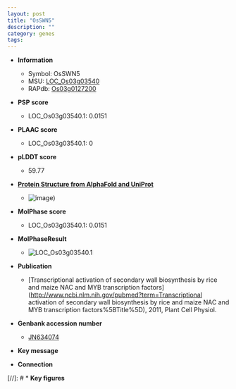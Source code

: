 ```yaml
---
layout: post
title: "OsSWN5"
description: ""
category: genes
tags: 
---
```


* **Information**  
    + Symbol: OsSWN5  
    + MSU: [LOC_Os03g03540](http://rice.plantbiology.msu.edu/cgi-bin/ORF_infopage.cgi?orf=LOC_Os03g03540)  
    + RAPdb: [Os03g0127200](http://rapdb.dna.affrc.go.jp/viewer/gbrowse_details/irgsp1?name=Os03g0127200)  

* **PSP score**  
    + LOC_Os03g03540.1: 0.0151 

* **PLAAC score**  
    + LOC_Os03g03540.1: 0 

* **pLDDT score**
    + 59.77

* **[Protein Structure from AlphaFold and UniProt](https://www.uniprot.org/uniprotkb/Q8S5V6/entry#structure)**
    + ![image](https://ricepsp.github.io/images/Q8/AF-Q8S5V6-F1.png))

* **MolPhase score**
    + LOC_Os03g03540.1: 0.0151

* **MolPhaseResult**
    + ![LOC_Os03g03540.1](https://ricepsp.github.io/pictures/LOC_Os03g/LOC_Os03g03540.1.png)

* **Publication**  
    + [Transcriptional activation of secondary wall biosynthesis by rice and maize NAC and MYB transcription factors](http://www.ncbi.nlm.nih.gov/pubmed?term=Transcriptional activation of secondary wall biosynthesis by rice and maize NAC and MYB transcription factors%5BTitle%5D), 2011, Plant Cell Physiol.

* **Genbank accession number**  
    + [JN634074](http://www.ncbi.nlm.nih.gov/nuccore/JN634074)

* **Key message**  

* **Connection**  

[//]: # * **Key figures**  


